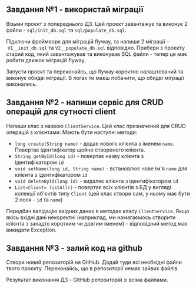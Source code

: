 ## Завдання №1 - використай міграції[](https://textbook.edu.goit.global/lms-java-dev-homework/v1/en/docs/hw-06/#%D0%B7%D0%B0%D0%B2%D0%B4%D0%B0%D0%BD%D0%BD%D1%8F-1---%D0%B2%D0%B8%D0%BA%D0%BE%D1%80%D0%B8%D1%81%D1%82%D0%B0%D0%B9-%D0%BC%D1%96%D0%B3%D1%80%D0%B0%D1%86%D1%96%D1%97)

Візьми проєкт з попереднього ДЗ. Цей проєкт завантажує та виконує 2 файли - `sql/init_db.sql` та `sql/populate_db.sql`.

Підключи фреймворк для міграцій flyway, та напиши 2 міграції - `V1__init_db.sql` та `V2__populate_db.sql` відповідно. Прибери з проєкту старий код, який завантажував та виконував SQL файли - тепер це має робити движок міграцій flyway.

Запусти проєкт та переконайсь, що flyway коректно налаштований та виконує обидві міграції. В логах ти маєш побачити, що обидві міграції виконались.

## Завдання №2 - напиши сервіс для CRUD операцій для сутності client[](https://textbook.edu.goit.global/lms-java-dev-homework/v1/en/docs/hw-06/#%D0%B7%D0%B0%D0%B2%D0%B4%D0%B0%D0%BD%D0%BD%D1%8F-2---%D0%BD%D0%B0%D0%BF%D0%B8%D1%88%D0%B8-%D1%81%D0%B5%D1%80%D0%B2%D1%96%D1%81-%D0%B4%D0%BB%D1%8F-crud-%D0%BE%D0%BF%D0%B5%D1%80%D0%B0%D1%86%D1%96%D0%B9-%D0%B4%D0%BB%D1%8F-%D1%81%D1%83%D1%82%D0%BD%D0%BE%D1%81%D1%82%D1%96-client)

Напиши клас з назвою `ClientService`. Цей клас призначений для CRUD операцій з клієнтами. Мають бути наступні методи:

- `long create(String name)` - додає нового клієнта з іменем `name`. Повертає ідентифікатор щойно створеного клієнта.
- `String getById(long id)` - повертає назву клієнта з ідентифікатором `id`
- `void setName(long id, String name)` - встановлює нове ім'я `name` для клієнта з ідентифікатором `id`
- `void deleteById(long id)` - видаляє клієнта з ідентифікатором `id`
- `List<Client> listAll()` - повертає всіх клієнтів з БД у вигляді колекції об'єктів типу `Client` (цей клас створи сам, у ньому має бути 2 поля - `id` та `name`)

Передбач валідацію вхідних даних в методах класу `ClientService`. Якщо якісь вхідні дані некоректні (наприклад, ми намагаємось створити клієнта з занадто коротким чи довгим іменем) - відповідний метод має викидати Exception.

## Завдання №3 - залий код на github[](https://textbook.edu.goit.global/lms-java-dev-homework/v1/en/docs/hw-06/#%D0%B7%D0%B0%D0%B2%D0%B4%D0%B0%D0%BD%D0%BD%D1%8F-3---%D0%B7%D0%B0%D0%BB%D0%B8%D0%B9-%D0%BA%D0%BE%D0%B4-%D0%BD%D0%B0-github)

Створи новий репозиторій на GitHub. Додай туди всі необхідні файли твого проєкту. Переконайсь, що в репозиторії немає зайвих файлів.

Результат виконання ДЗ - GitHub репозиторій зі всіма файлами.
